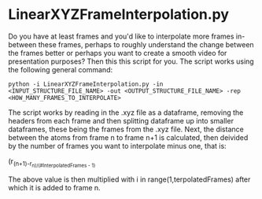 # LinearXYZFrameInterpolation.py

Do you have at least frames and you'd like to interpolate more frames in-between these frames, perhaps to roughly understand the change between the frames better or perhaps you want to create a smooth video for presentation purposes? Then this this script for you. The script works using the following general command:

```
python -i LinearXYZFrameInterpolation.py -in <INPUT_STRUCTURE_FILE_NAME> -out <OUTPUT_STRUCTURE_FILE_NAME> -rep <HOW_MANY_FRAMES_TO_INTERPOLATE>
```

The script works by reading in the .xyz file as a dataframe, removing the headers from each frame and then splitting dataframe up into smaller dataframes, these being the frames from the .xyz file. Next, the distance between the atoms from frame n to frame n+1 is calculated, then deivided by the number of frames you want to interpolate minus one, that is:

(r<sub>(n+1)-r<sub>n)/(#InterpolatedFrames - 1)
  
The above value is then multiplied with i in range(1,terpolatedFrames) after which it is added to frame n. 
